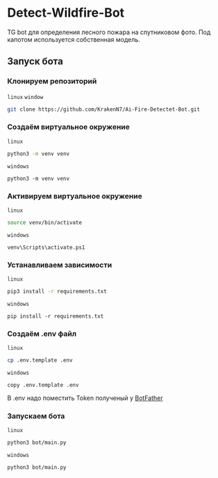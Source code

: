 # Detect-Wildfire-Bot

TG bot для определения лесного пожара на спутниковом фото. Под капотом используется собственная модель.

## Запуск бота

### Клонируем репозиторий

`linux`  `window`

```bash
git clone https://github.com/KrakenN7/Ai-Fire-Detectet-Bot.git
```

### Создаём виртуальное окружение

`linux`

```bash
python3 -m venv venv
```

`windows`

```shell
python3 -m venv venv
```

### Активируем виртуальное окружение

`linux`

```bash
source venv/bin/activate
```

`windows`

```shell
venv\Scripts\activate.ps1
```

### Устанавливаем зависимости

`linux`

```bash
pip3 install -r requirements.txt
```

`windows`

```shell
pip install -r requirements.txt
```

### Создаём .env файл

`linux`

```bash
cp .env.template .env
```

`windows`

```shell
copy .env.template .env
```

В .env надо поместить Token полученый у [BotFather](https://t.me/BotFather)

### Запускаем бота

`linux`

```bash
python3 bot/main.py
```

`windows`

```shell
python3 bot/main.py
```
